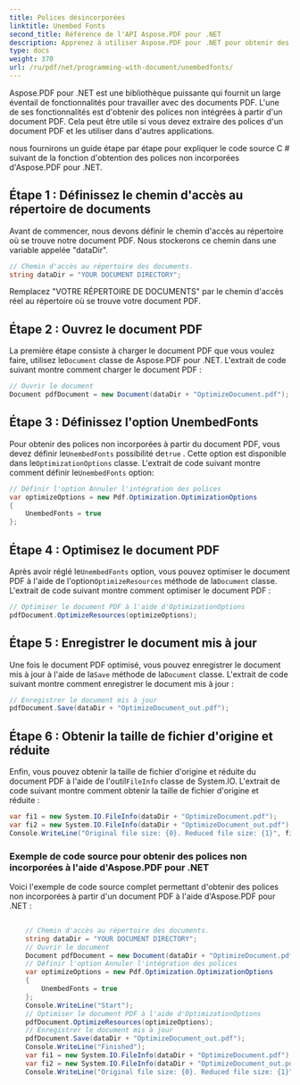 ```yaml
---
title: Polices désincorporées
linktitle: Unembed Fonts
second_title: Référence de l'API Aspose.PDF pour .NET
description: Apprenez à utiliser Aspose.PDF pour .NET pour obtenir des polices non incorporées et optimiser les fichiers PDF. Un guide étape par étape.
type: docs
weight: 370
url: /ru/pdf/net/programming-with-document/unembedfonts/
---
```

Aspose.PDF pour .NET est une bibliothèque puissante qui fournit un large éventail de fonctionnalités pour travailler avec des documents PDF. L'une de ses fonctionnalités est d'obtenir des polices non intégrées à partir d'un document PDF. Cela peut être utile si vous devez extraire des polices d'un document PDF et les utiliser dans d'autres applications.

nous fournirons un guide étape par étape pour expliquer le code source C # suivant de la fonction d'obtention des polices non incorporées d'Aspose.PDF pour .NET.

## Étape 1 : Définissez le chemin d'accès au répertoire de documents

Avant de commencer, nous devons définir le chemin d'accès au répertoire où se trouve notre document PDF. Nous stockerons ce chemin dans une variable appelée "dataDir".

```csharp
// Chemin d'accès au répertoire des documents.
string dataDir = "YOUR DOCUMENT DIRECTORY";
```

Remplacez "VOTRE RÉPERTOIRE DE DOCUMENTS" par le chemin d'accès réel au répertoire où se trouve votre document PDF.

## Étape 2 : Ouvrez le document PDF

 La première étape consiste à charger le document PDF que vous voulez faire, utilisez le`Document` classe de Aspose.PDF pour .NET. L'extrait de code suivant montre comment charger le document PDF :

```csharp
// Ouvrir le document
Document pdfDocument = new Document(dataDir + "OptimizeDocument.pdf");
```

## Étape 3 : Définissez l'option UnembedFonts

 Pour obtenir des polices non incorporées à partir du document PDF, vous devez définir le`UnembedFonts` possibilité de`true` . Cette option est disponible dans le`OptimizationOptions` classe. L'extrait de code suivant montre comment définir le`UnembedFonts` option:

```csharp
// Définir l'option Annuler l'intégration des polices
var optimizeOptions = new Pdf.Optimization.OptimizationOptions
{
	UnembedFonts = true
};
```

## Étape 4 : Optimisez le document PDF

Après avoir réglé le`UnembedFonts` option, vous pouvez optimiser le document PDF à l'aide de l'option`OptimizeResources` méthode de la`Document` classe. L'extrait de code suivant montre comment optimiser le document PDF :

```csharp
// Optimiser le document PDF à l'aide d'OptimizationOptions
pdfDocument.OptimizeResources(optimizeOptions);
```

## Étape 5 : Enregistrer le document mis à jour

 Une fois le document PDF optimisé, vous pouvez enregistrer le document mis à jour à l'aide de la`Save` méthode de la`Document` classe. L'extrait de code suivant montre comment enregistrer le document mis à jour :

```csharp
// Enregistrer le document mis à jour
pdfDocument.Save(dataDir + "OptimizeDocument_out.pdf");
```

## Étape 6 : Obtenir la taille de fichier d'origine et réduite

 Enfin, vous pouvez obtenir la taille de fichier d'origine et réduite du document PDF à l'aide de l'outil`FileInfo` classe de System.IO. L'extrait de code suivant montre comment obtenir la taille de fichier d'origine et réduite :

```csharp
var fi1 = new System.IO.FileInfo(dataDir + "OptimizeDocument.pdf");
var fi2 = new System.IO.FileInfo(dataDir + "OptimizeDocument_out.pdf");
Console.WriteLine("Original file size: {0}. Reduced file size: {1}", fi1.Length, fi2.Length);
```

### Exemple de code source pour obtenir des polices non incorporées à l'aide d'Aspose.PDF pour .NET

Voici l'exemple de code source complet permettant d'obtenir des polices non incorporées à partir d'un document PDF à l'aide d'Aspose.PDF pour .NET :

```csharp
	
	// Chemin d'accès au répertoire des documents.
	string dataDir = "YOUR DOCUMENT DIRECTORY";
	// Ouvrir le document
	Document pdfDocument = new Document(dataDir + "OptimizeDocument.pdf");
	// Définir l'option Annuler l'intégration des polices
	var optimizeOptions = new Pdf.Optimization.OptimizationOptions
	{
		UnembedFonts = true
	};
	Console.WriteLine("Start");
	// Optimiser le document PDF à l'aide d'OptimizationOptions
	pdfDocument.OptimizeResources(optimizeOptions);
	// Enregistrer le document mis à jour
	pdfDocument.Save(dataDir + "OptimizeDocument_out.pdf");
	Console.WriteLine("Finished");
	var fi1 = new System.IO.FileInfo(dataDir + "OptimizeDocument.pdf");
	var fi2 = new System.IO.FileInfo(dataDir + "OptimizeDocument_out.pdf");
	Console.WriteLine("Original file size: {0}. Reduced file size: {1}", fi1.Length, fi2.Length);
	
```
